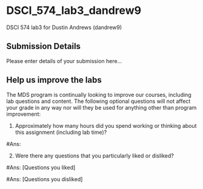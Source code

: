 # DSCI_574_lab3_dandrew9

DSCI 574 lab3 for Dustin Andrews (dandrew9)

## Submission Details

Please enter details of your submission here...

## Help us improve the labs

The MDS program is continually looking to improve our courses, including lab questions and content. The following optional questions will not affect your grade in any way nor will they be used for anything other than program improvement:

1. Approximately how many hours did you spend working or thinking about this assignment (including lab time)?

#Ans:

2. Were there any questions that you particularly liked or disliked?

#Ans: [Questions you liked]
 
#Ans: [Questions you disliked]

